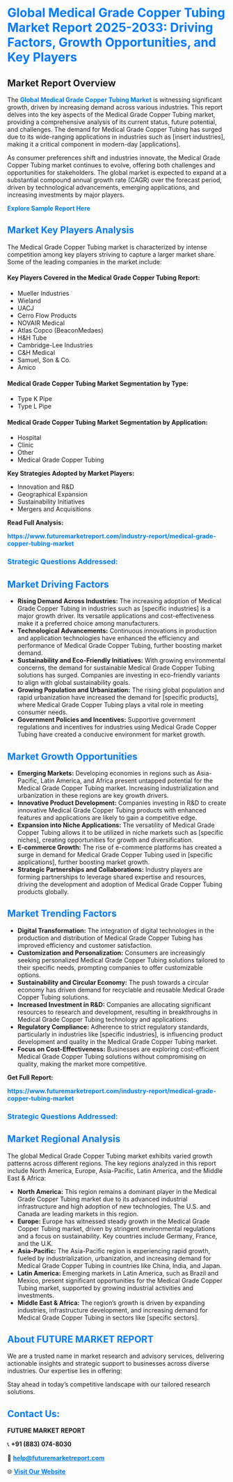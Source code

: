 <h1 style="color: #007BFF;">Global Medical Grade Copper Tubing Market Report 2025-2033: Driving Factors, Growth Opportunities, and Key Players</h1>

<section id="overview">
<h2>Market Report Overview</h2>
<p>The <a href="https://www.futuremarketreport.com/industry-report/medical-grade-copper-tubing-market" style="color: #007BFF; text-decoration: none;"><strong>Global Medical Grade Copper Tubing Market</strong></a> is witnessing significant growth, driven by increasing demand across various industries. This report delves into the key aspects of the Medical Grade Copper Tubing market, providing a comprehensive analysis of its current status, future potential, and challenges. The demand for Medical Grade Copper Tubing has surged due to its wide-ranging applications in industries such as [insert industries], making it a critical component in modern-day [applications].</p>
<p>As consumer preferences shift and industries innovate, the Medical Grade Copper Tubing market continues to evolve, offering both challenges and opportunities for stakeholders. The global market is expected to expand at a substantial compound annual growth rate (CAGR) over the forecast period, driven by technological advancements, emerging applications, and increasing investments by major players.</p>
</section>

<section id="overview">
<p><a href="https://www.futuremarketreport.com/request-sample/reportId=127048" style="color: #007BFF; text-decoration: none;"><strong>Explore Sample Report Here</strong></a></p>
</section>

<section id="key-players">
<h2 style="color: #007BFF;">Market Key Players Analysis</h2>
<p>The Medical Grade Copper Tubing market is characterized by intense competition among key players striving to capture a larger market share. Some of the leading companies in the market include:</p>
<h4>Key Players Covered in the Medical Grade Copper Tubing Report:</h4>
<ul><li>Mueller Industries</li><li>Wieland</li><li>UACJ</li><li>Cerro Flow Products</li><li>NOVAIR Medical</li><li>Atlas Copco (BeaconMedaes)</li><li>H&amp;H Tube</li><li>Cambridge-Lee Industries</li><li>C&amp;H Medical</li><li>Samuel, Son &amp; Co.</li><li>Amico</li></ul>
<h4>Medical Grade Copper Tubing Market Segmentation by Type:</h4>
<ul><li>Type K Pipe</li><li>Type L Pipe</li></ul>

<h4>Medical Grade Copper Tubing Market Segmentation by Application:</h4>
<ul><li>Hospital</li><li>Clinic</li><li>Other</li><li>Medical Grade Copper Tubing</li></ul>
<p><strong>Key Strategies Adopted by Market Players:</strong></p>
<ul>
<li>Innovation and R&D</li>
<li>Geographical Expansion</li>
<li>Sustainability Initiatives</li>
<li>Mergers and Acquisitions</li>
</ul>
</section>

<section>
<p><strong>Read Full Analysis: </strong></p><a href="https://www.futuremarketreport.com/industry-report/medical-grade-copper-tubing-market" style="color: #007BFF; text-decoration: none;"><strong>https://www.futuremarketreport.com/industry-report/medical-grade-copper-tubing-market</strong></a>
<h3 style="color: #007BFF;">Strategic Questions Addressed:</h3>
</section>

<section id="driving-factors">
<h2 style="color: #007BFF;">Market Driving Factors</h2>
<ul>
<li><strong>Rising Demand Across Industries:</strong> The increasing adoption of Medical Grade Copper Tubing in industries such as [specific industries] is a major growth driver. Its versatile applications and cost-effectiveness make it a preferred choice among manufacturers.</li>
<li><strong>Technological Advancements:</strong> Continuous innovations in production and application technologies have enhanced the efficiency and performance of Medical Grade Copper Tubing, further boosting market demand.</li>
<li><strong>Sustainability and Eco-Friendly Initiatives:</strong> With growing environmental concerns, the demand for sustainable Medical Grade Copper Tubing solutions has surged. Companies are investing in eco-friendly variants to align with global sustainability goals.</li>
<li><strong>Growing Population and Urbanization:</strong> The rising global population and rapid urbanization have increased the demand for [specific products], where Medical Grade Copper Tubing plays a vital role in meeting consumer needs.</li>
<li><strong>Government Policies and Incentives:</strong> Supportive government regulations and incentives for industries using Medical Grade Copper Tubing have created a conducive environment for market growth.</li>
</ul>
</section>

<section id="growth-opportunities">
<h2 style="color: #007BFF;">Market Growth Opportunities</h2>
<ul>
<li><strong>Emerging Markets:</strong> Developing economies in regions such as Asia-Pacific, Latin America, and Africa present untapped potential for the Medical Grade Copper Tubing market. Increasing industrialization and urbanization in these regions are key growth drivers.</li>
<li><strong>Innovative Product Development:</strong> Companies investing in R&D to create innovative Medical Grade Copper Tubing products with enhanced features and applications are likely to gain a competitive edge.</li>
<li><strong>Expansion into Niche Applications:</strong> The versatility of Medical Grade Copper Tubing allows it to be utilized in niche markets such as [specific niches], creating opportunities for growth and diversification.</li>
<li><strong>E-commerce Growth:</strong> The rise of e-commerce platforms has created a surge in demand for Medical Grade Copper Tubing used in [specific applications], further boosting market growth.</li>
<li><strong>Strategic Partnerships and Collaborations:</strong> Industry players are forming partnerships to leverage shared expertise and resources, driving the development and adoption of Medical Grade Copper Tubing products globally.</li>
</ul>
</section>

<section id="trending-factors">
<h2 style="color: #007BFF;">Market Trending Factors</h2>
<ul>
<li><strong>Digital Transformation:</strong> The integration of digital technologies in the production and distribution of Medical Grade Copper Tubing has improved efficiency and customer satisfaction.</li>
<li><strong>Customization and Personalization:</strong> Consumers are increasingly seeking personalized Medical Grade Copper Tubing solutions tailored to their specific needs, prompting companies to offer customizable options.</li>
<li><strong>Sustainability and Circular Economy:</strong> The push towards a circular economy has driven demand for recyclable and reusable Medical Grade Copper Tubing solutions.</li>
<li><strong>Increased Investment in R&D:</strong> Companies are allocating significant resources to research and development, resulting in breakthroughs in Medical Grade Copper Tubing technology and applications.</li>
<li><strong>Regulatory Compliance:</strong> Adherence to strict regulatory standards, particularly in industries like [specific industries], is influencing product development and quality in the Medical Grade Copper Tubing market.</li>
<li><strong>Focus on Cost-Effectiveness:</strong> Businesses are exploring cost-efficient Medical Grade Copper Tubing solutions without compromising on quality, making the market more competitive.</li>
</ul>
</section>

<section>
<p><strong>Get Full Report: </strong></p><a href="https://www.futuremarketreport.com/industry-report/medical-grade-copper-tubing-market" style="color: #007BFF; text-decoration: none;"><strong>https://www.futuremarketreport.com/industry-report/medical-grade-copper-tubing-market</strong></a>
<h3 style="color: #007BFF;">Strategic Questions Addressed:</h3>
</section>


<section id="regional-analysis">
<h2 style="color: #007BFF;">Market Regional Analysis</h2>
<p>The global Medical Grade Copper Tubing market exhibits varied growth patterns across different regions. The key regions analyzed in this report include North America, Europe, Asia-Pacific, Latin America, and the Middle East & Africa:</p>
<ul>
<li><strong>North America:</strong> This region remains a dominant player in the Medical Grade Copper Tubing market due to its advanced industrial infrastructure and high adoption of new technologies. The U.S. and Canada are leading markets in this region.</li>
<li><strong>Europe:</strong> Europe has witnessed steady growth in the Medical Grade Copper Tubing market, driven by stringent environmental regulations and a focus on sustainability. Key countries include Germany, France, and the U.K.</li>
<li><strong>Asia-Pacific:</strong> The Asia-Pacific region is experiencing rapid growth, fueled by industrialization, urbanization, and increasing demand for Medical Grade Copper Tubing in countries like China, India, and Japan.</li>
<li><strong>Latin America:</strong> Emerging markets in Latin America, such as Brazil and Mexico, present significant opportunities for the Medical Grade Copper Tubing market, supported by growing industrial activities and investments.</li>
<li><strong>Middle East & Africa:</strong> The region’s growth is driven by expanding industries, infrastructure development, and increasing demand for Medical Grade Copper Tubing in sectors like [specific sectors].</li>
</ul>
</section>

<footer>
<h2 style="color: #007BFF;">About FUTURE MARKET REPORT</h2>
<p>We are a trusted name in market research and advisory services, delivering actionable insights and strategic support to businesses across diverse industries. Our expertise lies in offering:</p>

<p>Stay ahead in today’s competitive landscape with our tailored research solutions.</p>

<h2 style="color: #007BFF;">Contact Us:</h2>
<p><strong>FUTURE MARKET REPORT</strong></p>
<p>📞 <strong>+91 (883) 074-8030</strong></p>
<p>📧 <strong><a href="mailto:help@futuremarketreport.com" style="color: #007BFF;">help@futuremarketreport.com</a></strong></p>
<p>🌐 <strong><a href="https://www.futuremarketreport.com/" style="color: #007BFF;">Visit Our Website</a></strong></p>
</footer>